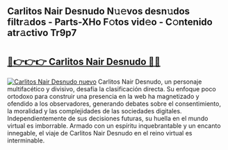 ## Carlitos Nair Desnudo N𝚞𝚎vos desn𝚞dos filtr𝚊dos - Parts-XHo F𝚘tos vid𝚎o - C𝚘ntenido atr𝚊ctivo Tr9p7

# <h2><a href="http://mbbzz26.tromn.icu/?c=Carlitos+Nair+Desnudo">🔗👉👉👉 Carlitos Nair Desnudo 🔗🔗</a></h2>

[![Carlitos Nair Desnudo nuevo](https://i.imgur.com/pEAQMta.gif)](http://mbbzz26.tromn.icu/?c=Carlitos+Nair+Desnudo)
Carlitos Nair Desnudo, un personaje multifacético y divisivo, desafía la clasificación directa. Su enfoque poco ortodoxo para construir una presencia en la web ha magnetizado y ofendido a los observadores, generando debates sobre el consentimiento, la moralidad y las complejidades de las sociedades digitales. Independientemente de sus decisiones futuras, su huella en el mundo virtual es imborrable. Armado con un espíritu inquebrantable y un encanto innegable, el viaje de Carlitos Nair Desnudo en el reino virtual es interminable.
